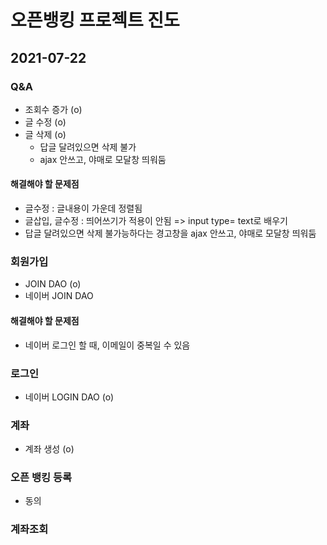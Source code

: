 # 오픈뱅킹 프로젝트 진도

## 2021-07-22 

### Q&A
- 조회수 증가 (o)
- 글 수정 (o)
- 글 삭제 (o)
	- 답글 달려있으면 삭제 불가
	- ajax 안쓰고, 야매로 모달창 띄워둠

#### 해결해야 할 문제점
- 글수정 : 글내용이 가운데 정렬됨
- 글삽입, 글수정 : 띄어쓰기가 적용이 안됨 => input type= text로 배우기
- 답글 달려있으면 삭제 불가능하다는 경고창을 ajax 안쓰고, 야매로 모달창 띄워둠


### 회원가입
- JOIN DAO (o)
- 네이버 JOIN DAO

#### 해결해야 할 문제점
- 네이버 로그인 할 때, 이메일이 중복일 수 있음

### 로그인
- 네이버 LOGIN DAO (o)

### 계좌
- 계좌 생성 (o)

### 오픈 뱅킹 등록
- 동의

### 계좌조회



